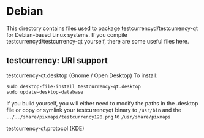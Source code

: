 
Debian
====================
This directory contains files used to package testcurrencyd/testcurrency-qt
for Debian-based Linux systems. If you compile testcurrencyd/testcurrency-qt yourself, there are some useful files here.

## testcurrency: URI support ##


testcurrency-qt.desktop  (Gnome / Open Desktop)
To install:

	sudo desktop-file-install testcurrency-qt.desktop
	sudo update-desktop-database

If you build yourself, you will either need to modify the paths in
the .desktop file or copy or symlink your testcurrencyqt binary to `/usr/bin`
and the `../../share/pixmaps/testcurrency128.png` to `/usr/share/pixmaps`

testcurrency-qt.protocol (KDE)

